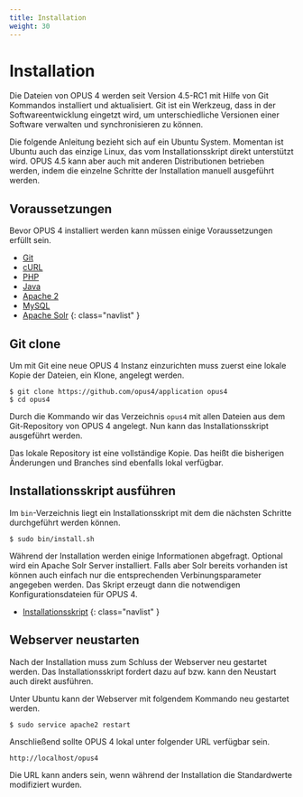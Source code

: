 ```yaml
---
title: Installation
weight: 30
---
```


# Installation

Die Dateien von OPUS 4 werden seit Version 4.5-RC1 mit Hilfe von Git 
Kommandos installiert und aktualisiert. Git ist ein Werkzeug, dass in 
der Softwareentwicklung eingetzt wird, um unterschiedliche Versionen 
einer Software verwalten und synchronisieren zu können.

<p class="note">
Die folgende Anleitung bezieht sich auf ein Ubuntu System. Momentan ist 
Ubuntu auch das einzige Linux, das vom Installationsskript direkt 
unterstützt wird. OPUS 4.5 kann aber auch mit anderen Distributionen 
betrieben werden, indem die einzelne Schritte der Installation manuell 
ausgeführt werden.
</p>

## Voraussetzungen

Bevor OPUS 4 installiert werden kann müssen einige Voraussetzungen 
erfüllt sein.

* [Git](requirements.html#git-installieren)
* [cURL](requirements.html#curl-installieren)
* [PHP](requirements.html#php-pakete-installieren)
* [Java](requirements.html#java-runtime) 
* [Apache 2](apache.html)
* [MySQL](database.html)
* [Apache Solr](solr.html)
{: class="navlist" }

## Git clone

Um mit Git eine neue OPUS 4 Instanz einzurichten muss zuerst eine lokale Kopie der
Dateien, ein Klone, angelegt werden.

    $ git clone https://github.com/opus4/application opus4
    $ cd opus4
    
Durch die Kommando wir das Verzeichnis `opus4` mit allen Dateien aus
dem Git-Repository von OPUS 4 angelegt. Nun kann das Installationsskript
ausgeführt werden.

<p class="info">
Das lokale Repository ist eine vollständige Kopie. Das heißt die bisherigen
Änderungen und Branches sind ebenfalls lokal verfügbar.
</p>

## Installationsskript ausführen

Im `bin`-Verzeichnis liegt ein Installationsskript mit dem die nächsten Schritte
durchgeführt werden können.

    $ sudo bin/install.sh

Während der Installation werden einige Informationen abgefragt. Optional wird ein
Apache Solr Server installiert. Falls aber Solr bereits vorhanden ist können auch
einfach nur die entsprechenden Verbinungsparameter angegeben werden. Das Skript
erzeugt dann die notwendigen Konfigurationsdateien für OPUS 4.

* [Installationsskript](installscript.html)
{: class="navlist" } 

## Webserver neustarten
 
Nach der Installation muss zum Schluss der Webserver neu gestartet 
werden. Das Installationsskript fordert dazu auf bzw. kann den Neustart
auch direkt ausführen.
 
Unter Ubuntu kann der Webserver mit folgendem Kommando neu gestartet 
werden.

    $ sudo service apache2 restart
    
Anschließend sollte OPUS 4 lokal unter folgender URL verfügbar sein.

    http://localhost/opus4

Die URL kann anders sein, wenn während der Installation die 
Standardwerte modifiziert wurden.





